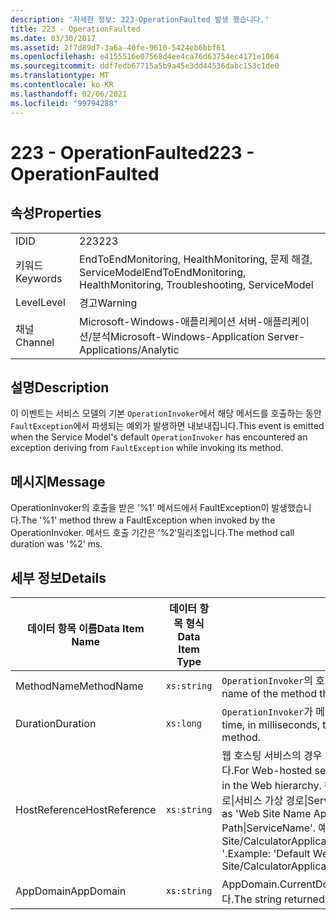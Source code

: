 ```yaml
---
description: '자세한 정보: 223-OperationFaulted 발생 했습니다.'
title: 223 - OperationFaulted
ms.date: 03/30/2017
ms.assetid: 2f7d89d7-3a6a-40fe-9610-5424eb6bbf61
ms.openlocfilehash: e4155516e07568d4ee4ca76d63754ec4171e1064
ms.sourcegitcommit: ddf7edb67715a5b9a45e3dd44536dabc153c1de0
ms.translationtype: MT
ms.contentlocale: ko-KR
ms.lasthandoff: 02/06/2021
ms.locfileid: "99794288"
---
```

# <a name="223---operationfaulted"></a><span data-ttu-id="0fe9c-103">223 - OperationFaulted</span><span class="sxs-lookup"><span data-stu-id="0fe9c-103">223 - OperationFaulted</span></span>

## <a name="properties"></a><span data-ttu-id="0fe9c-104">속성</span><span class="sxs-lookup"><span data-stu-id="0fe9c-104">Properties</span></span>  
  
|||  
|-|-|  
|<span data-ttu-id="0fe9c-105">ID</span><span class="sxs-lookup"><span data-stu-id="0fe9c-105">ID</span></span>|<span data-ttu-id="0fe9c-106">223</span><span class="sxs-lookup"><span data-stu-id="0fe9c-106">223</span></span>|  
|<span data-ttu-id="0fe9c-107">키워드</span><span class="sxs-lookup"><span data-stu-id="0fe9c-107">Keywords</span></span>|<span data-ttu-id="0fe9c-108">EndToEndMonitoring, HealthMonitoring, 문제 해결, ServiceModel</span><span class="sxs-lookup"><span data-stu-id="0fe9c-108">EndToEndMonitoring, HealthMonitoring, Troubleshooting, ServiceModel</span></span>|  
|<span data-ttu-id="0fe9c-109">Level</span><span class="sxs-lookup"><span data-stu-id="0fe9c-109">Level</span></span>|<span data-ttu-id="0fe9c-110">경고</span><span class="sxs-lookup"><span data-stu-id="0fe9c-110">Warning</span></span>|  
|<span data-ttu-id="0fe9c-111">채널</span><span class="sxs-lookup"><span data-stu-id="0fe9c-111">Channel</span></span>|<span data-ttu-id="0fe9c-112">Microsoft-Windows-애플리케이션 서버-애플리케이션/분석</span><span class="sxs-lookup"><span data-stu-id="0fe9c-112">Microsoft-Windows-Application Server-Applications/Analytic</span></span>|  
  
## <a name="description"></a><span data-ttu-id="0fe9c-113">설명</span><span class="sxs-lookup"><span data-stu-id="0fe9c-113">Description</span></span>  

 <span data-ttu-id="0fe9c-114">이 이벤트는 서비스 모델의 기본 `OperationInvoker`에서 해당 메서드를 호출하는 동안 `FaultException`에서 파생되는 예외가 발생하면 내보내집니다.</span><span class="sxs-lookup"><span data-stu-id="0fe9c-114">This event is emitted when the Service Model's default `OperationInvoker` has encountered an exception deriving from `FaultException` while invoking its method.</span></span>  
  
## <a name="message"></a><span data-ttu-id="0fe9c-115">메시지</span><span class="sxs-lookup"><span data-stu-id="0fe9c-115">Message</span></span>  

 <span data-ttu-id="0fe9c-116">OperationInvoker의 호출을 받은 '%1' 메서드에서 FaultException이 발생했습니다.</span><span class="sxs-lookup"><span data-stu-id="0fe9c-116">The '%1' method threw a FaultException when invoked by the OperationInvoker.</span></span> <span data-ttu-id="0fe9c-117">메서드 호출 기간은 '%2'밀리초입니다.</span><span class="sxs-lookup"><span data-stu-id="0fe9c-117">The method call duration was '%2' ms.</span></span>  
  
## <a name="details"></a><span data-ttu-id="0fe9c-118">세부 정보</span><span class="sxs-lookup"><span data-stu-id="0fe9c-118">Details</span></span>  
  
|<span data-ttu-id="0fe9c-119">데이터 항목 이름</span><span class="sxs-lookup"><span data-stu-id="0fe9c-119">Data Item Name</span></span>|<span data-ttu-id="0fe9c-120">데이터 항목 형식</span><span class="sxs-lookup"><span data-stu-id="0fe9c-120">Data Item Type</span></span>|<span data-ttu-id="0fe9c-121">설명</span><span class="sxs-lookup"><span data-stu-id="0fe9c-121">Description</span></span>|  
|--------------------|--------------------|-----------------|  
|<span data-ttu-id="0fe9c-122">MethodName</span><span class="sxs-lookup"><span data-stu-id="0fe9c-122">MethodName</span></span>|`xs:string`|<span data-ttu-id="0fe9c-123">`OperationInvoker`의 호출을 받은 메서드의 CLR 이름입니다.</span><span class="sxs-lookup"><span data-stu-id="0fe9c-123">The CLR name of the method that was invoked by the `OperationInvoker`.</span></span>|  
|<span data-ttu-id="0fe9c-124">Duration</span><span class="sxs-lookup"><span data-stu-id="0fe9c-124">Duration</span></span>|`xs:long`|<span data-ttu-id="0fe9c-125">`OperationInvoker`가 메서드를 호출하는 데 걸린 시간(밀리초)입니다.</span><span class="sxs-lookup"><span data-stu-id="0fe9c-125">The time, in milliseconds, that it took the `OperationInvoker` to invoke the method.</span></span>|  
|<span data-ttu-id="0fe9c-126">HostReference</span><span class="sxs-lookup"><span data-stu-id="0fe9c-126">HostReference</span></span>|`xs:string`|<span data-ttu-id="0fe9c-127">웹 호스팅 서비스의 경우 이 필드는 웹 계층의 서비스를 고유하게 식별합니다.</span><span class="sxs-lookup"><span data-stu-id="0fe9c-127">For Web-hosted services, this field uniquely identifies the service in the Web hierarchy.</span></span> <span data-ttu-id="0fe9c-128">해당 형식은 ' 웹 사이트 이름 응용 프로그램 가상 경로&#124;서비스 가상 경로&#124;ServiceName '으로 정의 됩니다.</span><span class="sxs-lookup"><span data-stu-id="0fe9c-128">Its format is defined as 'Web Site Name Application Virtual Path&#124;Service Virtual Path&#124;ServiceName'.</span></span> <span data-ttu-id="0fe9c-129">예: ' Default Web Site/CalculatorApplication&#124;/CalculatorService.svc&#124;CalculatorService '.</span><span class="sxs-lookup"><span data-stu-id="0fe9c-129">Example: 'Default Web Site/CalculatorApplication&#124;/CalculatorService.svc&#124;CalculatorService'.</span></span>|  
|<span data-ttu-id="0fe9c-130">AppDomain</span><span class="sxs-lookup"><span data-stu-id="0fe9c-130">AppDomain</span></span>|`xs:string`|<span data-ttu-id="0fe9c-131">AppDomain.CurrentDomain.FriendlyName에서 반환되는 문자열입니다.</span><span class="sxs-lookup"><span data-stu-id="0fe9c-131">The string returned by AppDomain.CurrentDomain.FriendlyName.</span></span>|
